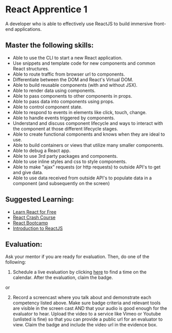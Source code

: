# React Apprentice 1

A developer who is able to effectively use ReactJS to build immersive front-end applications.

## Master the following skills:

* Able to use the CLI to start a new React application.
* Use snippets and template code for new components and common React structures.
* Able to route traffic from browser url to components.
* Differentiate between the DOM and React's Virtual DOM.
* Able to build reusable components (with and without JSX).
* Able to render data using components.
* Able to pass components to other components in props.
* Able to pass data into components using props.
* Able to control component state.
* Able to respond to events in elements like click, touch, change.
* Able to handle events triggered by components.
* Understand and discuss component lifecycle and ways to interact with the component at those different lifecycle stages.
* Able to create functional components and knows when they are ideal to use.
* Able to build containers or views that utilize many smaller components.
* Able to debug a React app.
* Able to use 3rd party packages and components.
* Able to use inline styles and css to style components. 
* Able to make "ajax" requests (or http requests) to outside API's to get and give data.
* Able to use data received from outside API's to populate data in a component (and subsequently on the screen)

## Suggested Learning:

* [Learn React for Free](https://scrimba.com/g/glearnreact)
* [React Crash Course](https://www.youtube.com/watch?v=Ke90Tje7VS0)
* [React Bootcamp](https://tylermcginnis.com/free-react-bootcamp/)
* [Introduction to ReactJS](https://www.edx.org/course/introduction-to-reactjs)
## Evaluation:

Ask your mentor if you are ready for evaluation. Then, do one of the following:

1. Schedule a live evaluation by clicking [here](http://evals.codex.academy) to find a time on the calendar. After the evaluation, claim the badge.

or

2. Record a screencast where you talk about and demonstrate each competency listed above. Make sure badge criteria and relevant tools are visible in the screen cast AND that your audio is good enough for the evaluator to hear. Upload the video to a service like Vimeo or Youtube (unlisted is fine) so that you can provide a public url for an evaluator to view. Claim the badge and include the video url in the evidence box.
